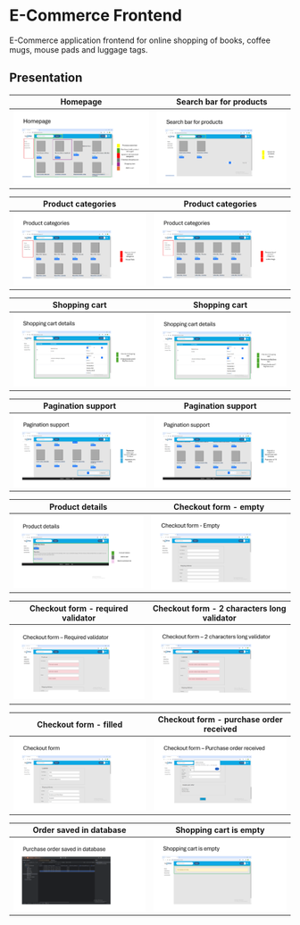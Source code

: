 # E-Commerce Frontend

E-Commerce application frontend for online shopping of books, coffee mugs, mouse pads and luggage tags.

## Presentation

| Homepage                                                 | Search bar for products                                   | 
|----------------------------------------------------------|-----------------------------------------------------------|
| ![Homepage](src/assets/images/readme/ecommercepres1.PNG) | ![SearchBar](src/assets/images/readme/ecommercepres3.PNG) |

| Product categories                                                | Product categories                                             | 
|-------------------------------------------------------------------|----------------------------------------------------------------|
| ![ProductCategories](src/assets/images/readme/ecommercepres4.PNG) | ![ProductDetails](src/assets/images/readme/ecommercepres5.PNG) |

| Shopping cart                                                | Shopping cart                                                | 
|--------------------------------------------------------------|--------------------------------------------------------------|
| ![ShoppingCart](src/assets/images/readme/ecommercepres6.PNG) | ![ShoppingCart](src/assets/images/readme/ecommercepres7.PNG) |

| Pagination support                                                | Pagination support                                                | 
|-------------------------------------------------------------------|-------------------------------------------------------------------|
| ![PaginationSupport](src/assets/images/readme/ecommercepres8.PNG) | ![PaginationSupport](src/assets/images/readme/ecommercepres9.PNG) |

| Product details                                              | Checkout form - empty                                         | 
|--------------------------------------------------------------|---------------------------------------------------------------|
| ![CheckoutForm](src/assets/images/readme/ecommercepres2.PNG) | ![CheckoutForm](src/assets/images/readme/ecommercepres10.PNG) |

| Checkout form - required validator                            | Checkout form - 2 characters long validator                   | 
|---------------------------------------------------------------|---------------------------------------------------------------|
| ![CheckoutForm](src/assets/images/readme/ecommercepres11.PNG) | ![CheckoutForm](src/assets/images/readme/ecommercepres12.PNG) |

| Checkout form - filled                                        | Checkout form - purchase order received                       | 
|---------------------------------------------------------------|---------------------------------------------------------------|
| ![CheckoutForm](src/assets/images/readme/ecommercepres13.PNG) | ![CheckoutForm](src/assets/images/readme/ecommercepres14.PNG) |

| Order saved in database                                       | Shopping cart is empty                                        | 
|---------------------------------------------------------------|---------------------------------------------------------------|
| ![CheckoutForm](src/assets/images/readme/ecommercepres15.PNG) | ![CheckoutForm](src/assets/images/readme/ecommercepres16.PNG) |
